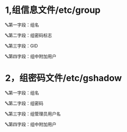 # 1,组信息文件/etc/group

:abc:第一字段：组名

:abc:第二字段：组密码标志

:abc:第三字段：GID

:abc:第四字段：组中附加用户

# 2，组密码文件/etc/gshadow

:abc:第一字段：组名

:abc:第二字段：组密码

:abc:第三字段：组管理员用户名

:abc:第四字段：组中附加用户